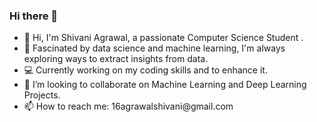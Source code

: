 ### Hi there 👋

<!--
**Shivani-glitch18/Shivani-glitch18** is a ✨ _special_ ✨ repository because its `README.md` (this file) appears on your GitHub profile.

Here are some ideas to get you started:

- 🔭 I’m currently working on ...
- 🌱 I’m currently learning ...
- 👯 I’m looking to collaborate on ...
- 🤔 I’m looking for help with ...
- 💬 Ask me about ...
- 📫 How to reach me: ...
- 😄 Pronouns: ...
- ⚡ Fun fact: ...
-->
<ul>
<li>👋 Hi, I'm Shivani Agrawal, a passionate Computer Science Student .</li>
<li>🚀 Fascinated by data science and machine learning, I'm always exploring ways to extract insights from data.</li>
<li>💻 Currently working on my coding skills and to enhance it.</li>
<li>👯 I’m looking to collaborate on Machine Learning and Deep Learning Projects.</li>
<li>📫 How to reach me: 16agrawalshivani@gmail.com</li>
</ul>
